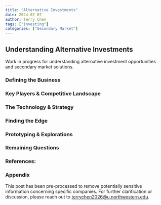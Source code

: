 ```yaml
---
title: "Alternative Investments"
date: 2024-07-07
author: Terry Chen
tags: ["Investing"]
categories: ["Secondary Market"]
---
```


## Understanding Alternative Investments

Work in progress for understanding alternative investment opportunities and secondary market solutions.

### Defining the Business

### Key Players & Competitive Landscape

### The Technology & Strategy

### Finding the Edge

### Prototyping & Explorations

### Remaining Questions

### References:

### Appendix 
This post has been pre-processed to remove potentially sensitive information concerning specific companies. For further clarification or discussion, please reach out to terrychen2026@u.northwestern.edu. 